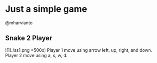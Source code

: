 # Just a simple game
@mharvianto

## Snake 2 Player
![](./ss1.png =500x)
Player 1 move using arrow left, up, right, and down.
Player 2 move using a, s, w, d.